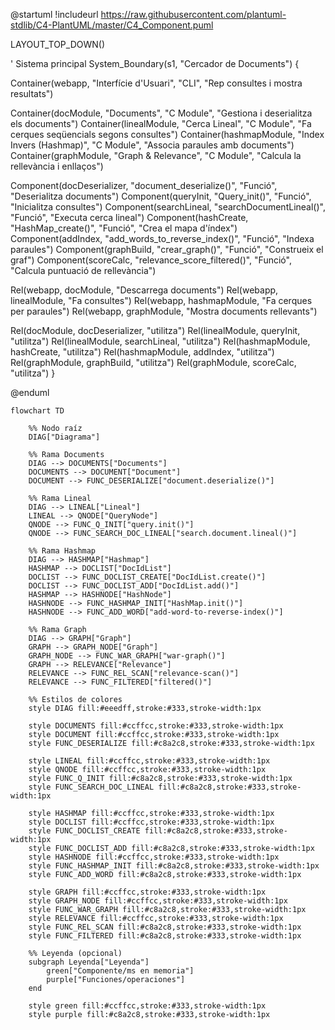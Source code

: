@startuml
!includeurl https://raw.githubusercontent.com/plantuml-stdlib/C4-PlantUML/master/C4_Component.puml

LAYOUT_TOP_DOWN()

' Sistema principal
System_Boundary(s1, "Cercador de Documents") {

  Container(webapp, "Interfície d'Usuari", "CLI", "Rep consultes i mostra resultats")

  Container(docModule, "Documents", "C Module", "Gestiona i deserialitza els documents")
  Container(linealModule, "Cerca Lineal", "C Module", "Fa cerques seqüencials segons consultes")
  Container(hashmapModule, "Index Invers (Hashmap)", "C Module", "Associa paraules amb documents")
  Container(graphModule, "Graph & Relevance", "C Module", "Calcula la rellevància i enllaços")

  Component(docDeserializer, "document_deserialize()", "Funció", "Deserialitza documents")
  Component(queryInit, "Query_init()", "Funció", "Inicialitza consultes")
  Component(searchLineal, "searchDocumentLineal()", "Funció", "Executa cerca lineal")
  Component(hashCreate, "HashMap_create()", "Funció", "Crea el mapa d'índex")
  Component(addIndex, "add_words_to_reverse_index()", "Funció", "Indexa paraules")
  Component(graphBuild, "crear_graph()", "Funció", "Construeix el graf")
  Component(scoreCalc, "relevance_score_filtered()", "Funció", "Calcula puntuació de rellevància")

  Rel(webapp, docModule, "Descarrega documents")
  Rel(webapp, linealModule, "Fa consultes")
  Rel(webapp, hashmapModule, "Fa cerques per paraules")
  Rel(webapp, graphModule, "Mostra documents rellevants")

  Rel(docModule, docDeserializer, "utilitza")
  Rel(linealModule, queryInit, "utilitza")
  Rel(linealModule, searchLineal, "utilitza")
  Rel(hashmapModule, hashCreate, "utilitza")
  Rel(hashmapModule, addIndex, "utilitza")
  Rel(graphModule, graphBuild, "utilitza")
  Rel(graphModule, scoreCalc, "utilitza")
}

@enduml

```mermaid
flowchart TD

    %% Nodo raíz
    DIAG["Diagrama"] 

    %% Rama Documents
    DIAG --> DOCUMENTS["Documents"]
    DOCUMENTS --> DOCUMENT["Document"]
    DOCUMENT --> FUNC_DESERIALIZE["document.deserialize()"]

    %% Rama Lineal
    DIAG --> LINEAL["Lineal"]
    LINEAL --> QNODE["QueryNode"]
    QNODE --> FUNC_Q_INIT["query.init()"]
    QNODE --> FUNC_SEARCH_DOC_LINEAL["search.document.lineal()"]

    %% Rama Hashmap
    DIAG --> HASHMAP["Hashmap"]
    HASHMAP --> DOCLIST["DocIdList"]
    DOCLIST --> FUNC_DOCLIST_CREATE["DocIdList.create()"]
    DOCLIST --> FUNC_DOCLIST_ADD["DocIdList.add()"]
    HASHMAP --> HASHNODE["HashNode"]
    HASHNODE --> FUNC_HASHMAP_INIT["HashMap.init()"]
    HASHNODE --> FUNC_ADD_WORD["add-word-to-reverse-index()"]

    %% Rama Graph
    DIAG --> GRAPH["Graph"]
    GRAPH --> GRAPH_NODE["Graph"]
    GRAPH_NODE --> FUNC_WAR_GRAPH["war-graph()"]
    GRAPH --> RELEVANCE["Relevance"]
    RELEVANCE --> FUNC_REL_SCAN["relevance-scan()"]
    RELEVANCE --> FUNC_FILTERED["filtered()"]

    %% Estilos de colores
    style DIAG fill:#eeedff,stroke:#333,stroke-width:1px

    style DOCUMENTS fill:#ccffcc,stroke:#333,stroke-width:1px
    style DOCUMENT fill:#ccffcc,stroke:#333,stroke-width:1px
    style FUNC_DESERIALIZE fill:#c8a2c8,stroke:#333,stroke-width:1px

    style LINEAL fill:#ccffcc,stroke:#333,stroke-width:1px
    style QNODE fill:#ccffcc,stroke:#333,stroke-width:1px
    style FUNC_Q_INIT fill:#c8a2c8,stroke:#333,stroke-width:1px
    style FUNC_SEARCH_DOC_LINEAL fill:#c8a2c8,stroke:#333,stroke-width:1px

    style HASHMAP fill:#ccffcc,stroke:#333,stroke-width:1px
    style DOCLIST fill:#ccffcc,stroke:#333,stroke-width:1px
    style FUNC_DOCLIST_CREATE fill:#c8a2c8,stroke:#333,stroke-width:1px
    style FUNC_DOCLIST_ADD fill:#c8a2c8,stroke:#333,stroke-width:1px
    style HASHNODE fill:#ccffcc,stroke:#333,stroke-width:1px
    style FUNC_HASHMAP_INIT fill:#c8a2c8,stroke:#333,stroke-width:1px
    style FUNC_ADD_WORD fill:#c8a2c8,stroke:#333,stroke-width:1px

    style GRAPH fill:#ccffcc,stroke:#333,stroke-width:1px
    style GRAPH_NODE fill:#ccffcc,stroke:#333,stroke-width:1px
    style FUNC_WAR_GRAPH fill:#c8a2c8,stroke:#333,stroke-width:1px
    style RELEVANCE fill:#ccffcc,stroke:#333,stroke-width:1px
    style FUNC_REL_SCAN fill:#c8a2c8,stroke:#333,stroke-width:1px
    style FUNC_FILTERED fill:#c8a2c8,stroke:#333,stroke-width:1px

    %% Leyenda (opcional)
    subgraph Leyenda["Leyenda"]
        green["Componente/ms en memoria"] 
        purple["Funciones/operaciones"]
    end

    style green fill:#ccffcc,stroke:#333,stroke-width:1px
    style purple fill:#c8a2c8,stroke:#333,stroke-width:1px

